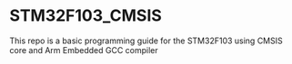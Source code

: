 # STM32F103_CMSIS
This repo is a basic programming guide for the STM32F103 using CMSIS core and  Arm Embedded GCC compiler
